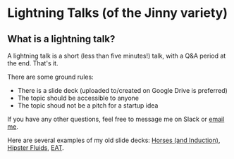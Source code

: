 # Lightning Talks (of the Jinny variety)

## What is a lightning talk?

A lightning talk is a short (less than five minutes!) talk, with a Q&A period at the end. That's it.

There are some ground rules:
- There is a slide deck (uploaded to/created on Google Drive is preferred)
- The topic should be accessible to anyone
- The topic shoud not be a pitch for a startup idea

If you have any other questions, feel free to message me on Slack or [email me](mailto:lightning-talks@kimyounjin.com).

Here are several examples of my old slide decks: [Horses (and Induction)](https://docs.google.com/presentation/d/1g0vFeiVBUbHxWBq3HNDm17tDSIRDtGVXGn9oXsTBgNE/edit?usp=sharing), [Hipster Fluids](https://docs.google.com/presentation/d/1--EuB3mNtmkevpdokaOpvMmatSCP4cv9zDdpgMIm7XQ/edit?usp=sharing), [EAT](https://docs.google.com/presentation/d/191EocweCckBLDupQZ-YGK4ANYRX8_dwlhN4ugk1qlTQ/edit?usp=sharing).